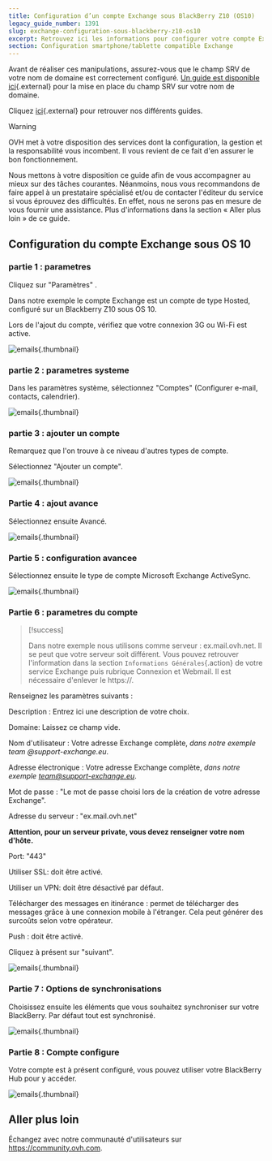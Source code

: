 ```yaml
---
title: Configuration d’un compte Exchange sous BlackBerry Z10 (OS10)
legacy_guide_number: 1391
slug: exchange-configuration-sous-blackberry-z10-os10
excerpt: Retrouvez ici les informations pour configurer votre compte Exchange sur BlackBerry
section: Configuration smartphone/tablette compatible Exchange
---
```


Avant de réaliser ces manipulations, assurez-vous que le champ SRV de votre nom de domaine est correctement configuré. [Un guide est disponible ici](https://www.ovh.com/fr/exchange/guides/g1311.exchange_20132016_premiere_configuration_du_service){.external} pour la mise en place du champ SRV sur votre nom de domaine.

Cliquez [ici](https://www.ovh.com/fr/emails/hosted-exchange/guides/){.external} pour retrouver nos différents guides.

> [!warning]
>
> OVH met à votre disposition des services dont la configuration, la gestion et la responsabilité vous incombent. Il vous revient de ce fait d'en assurer le bon fonctionnement.
> 
> Nous mettons à votre disposition ce guide afin de vous accompagner au mieux sur des tâches courantes. Néanmoins, nous vous recommandons de faire appel à un prestataire spécialisé et/ou de contacter l'éditeur du service si vous éprouvez des difficultés. En effet, nous ne serons pas en mesure de vous fournir une assistance. Plus d'informations dans la section « Aller plus loin » de ce guide.
> 

## Configuration du compte Exchange sous OS 10

### partie 1 &#58; parametres
Cliquez sur "Paramètres" .

Dans notre exemple le compte Exchange est un compte de type Hosted, configuré sur un Blackberry Z10 sous OS 10.

Lors de l'ajout du compte, vérifiez que votre connexion 3G ou Wi-Fi est active.


![emails](images/1777.png){.thumbnail}


### partie 2 &#58; parametres systeme
Dans les paramètres système, sélectionnez  "Comptes" (Configurer e-mail, contacts, calendrier).


![emails](images/1783.png){.thumbnail}


### partie 3 &#58; ajouter un compte
Remarquez que l'on trouve à ce niveau d'autres types de compte.

Sélectionnez  "Ajouter un compte".


![emails](images/1784.png){.thumbnail}


### Partie 4 &#58; ajout avance
Sélectionnez ensuite Avancé.


![emails](images/1785.png){.thumbnail}


### Partie 5 &#58; configuration avancee
Sélectionnez ensuite le type de compte Microsoft Exchange ActiveSync.


![emails](images/1786.png){.thumbnail}


### Partie 6 &#58; parametres du compte


> [!success]
>
> Dans notre exemple nous utilisons comme serveur : ex.mail.ovh.net. Il se peut que votre serveur soit différent.
> Vous pouvez retrouver l'information dans la section `Informations Générales`{.action}
> de votre service Exchange puis rubrique Connexion et Webmail.
> Il est nécessaire d'enlever le https://.
> 

Renseignez les paramètres suivants :

Description : Entrez ici une description de votre choix.

Domaine: Laissez ce champ vide.

Nom d'utilisateur : Votre adresse Exchange complète, *dans notre exemple team @support-exchange.eu*.

Adresse électronique : Votre adresse Exchange complète, *dans notre exemple team@support-exchange.eu*.

Mot de passe : "Le mot de passe choisi lors de la création de votre adresse Exchange".

Adresse du serveur : "ex.mail.ovh.net"

**Attention, pour un serveur private, vous devez renseigner votre nom d'hôte.**

Port: "443"

Utiliser SSL: doit être activé.

Utiliser un VPN: doit être désactivé par défaut.

Télécharger des messages en itinérance : permet de télécharger des messages grâce à une connexion mobile à l'étranger. Cela peut générer des surcoûts selon votre opérateur.

Push : doit être activé.

Cliquez à présent sur "suivant".


![emails](images/1787.png){.thumbnail}


### Partie 7 &#58; Options de synchronisations
Choisissez ensuite les éléments que vous souhaitez synchroniser sur votre BlackBerry. Par défaut tout est synchronisé.


![emails](images/1788.png){.thumbnail}


### Partie 8 &#58; Compte configure
Votre compte est à présent configuré, vous pouvez utiliser votre BlackBerry Hub pour y accéder.


![emails](images/1789.png){.thumbnail}

## Aller plus loin

Échangez avec notre communauté d'utilisateurs sur <https://community.ovh.com>.